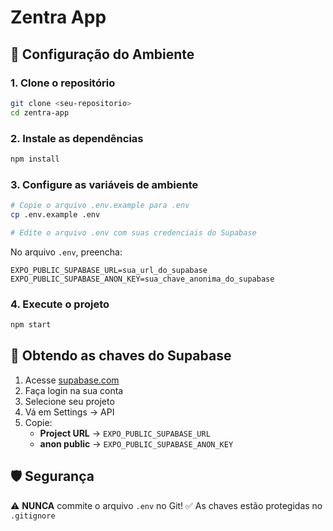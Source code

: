 # Zentra App

## 🚀 Configuração do Ambiente

### 1. Clone o repositório
```bash
git clone <seu-repositorio>
cd zentra-app
```

### 2. Instale as dependências
```bash
npm install
```

### 3. Configure as variáveis de ambiente
```bash
# Copie o arquivo .env.example para .env
cp .env.example .env

# Edite o arquivo .env com suas credenciais do Supabase
```

No arquivo `.env`, preencha:
```
EXPO_PUBLIC_SUPABASE_URL=sua_url_do_supabase
EXPO_PUBLIC_SUPABASE_ANON_KEY=sua_chave_anonima_do_supabase
```

### 4. Execute o projeto
```bash
npm start
```

## 🔑 Obtendo as chaves do Supabase

1. Acesse [supabase.com](https://supabase.com)
2. Faça login na sua conta
3. Selecione seu projeto
4. Vá em Settings → API
5. Copie:
   - **Project URL** → `EXPO_PUBLIC_SUPABASE_URL`
   - **anon public** → `EXPO_PUBLIC_SUPABASE_ANON_KEY`

## 🛡️ Segurança

⚠️ **NUNCA** commite o arquivo `.env` no Git!
✅ As chaves estão protegidas no `.gitignore`